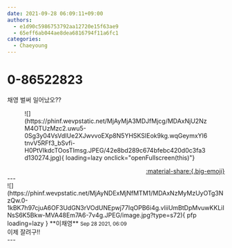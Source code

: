 ```yaml
---
date: 2021-09-28 06:09:11+09:00
authors:
  - e1d90c5986753792aa12720e15f63ae9
  - 65eff6ab044ae8dea6816794f11a6fc1
categories:
  - Chaeyoung
---
```


# 0-86522823

<div class="post-container" markdown="1">
<div class="content-container md-sidebar__scrollwrap" markdown="1">

채영 벌써 일어났오??
<figure markdown="1">
![](https://phinf.wevpstatic.net/MjAyMjA3MDJfMjcg/MDAxNjU2NzM4OTUzMzc2.uwu5-0Sg3y04VsVdIUe2XJwvvoEXp8N5YHSKSIEok9kg.wqGeymxYl6tnvV5RFf3_bSvfi-H0PtVIkdcTOosTImsg.JPEG/42e8bd289c674bfebc420d0c3fa3d130274.jpg){ loading=lazy onclick="openFullscreen(this)"}
</figure>


</div>
</div>

<div style="text-align: right;" markdown="1">
<a href="https://weverse.io/fromis9/fanpost/0-86522823" style="text-align: right;">:material-share:{.big-emoji}</a>
</div>
---

<div class="comments-container md-sidebar__scrollwrap" markdown="1">
<div class="comment" markdown="1">
<div class='id-container' markdown="1">
![](https://phinf.wevpstatic.net/MjAyNDExMjNfMTM1/MDAxNzMyMzUyOTg3NzQw.0-1kBK7h97cjuA6OF3UdGN3rVOdUNEpwj77IqOPB6i4g.vliiUmBtDpMvuwKKLiINsS6K5Bkw-MVA48Em7A6-7v4g.JPEG/image.jpg?type=s72){ pfp loading=lazy }
**<span class="artist">이채영</span>** <small>Sep 28 2021, 06:09</small><br>
</div>
<div class='comment-body' markdown="1">
이제 잘려구!!
</div>
</div>
</div>
---
